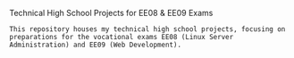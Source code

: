 Technical High School Projects for EE08 & EE09 Exams

    This repository houses my technical high school projects, focusing on preparations for the vocational exams EE08 (Linux Server Administration) and EE09 (Web Development).
